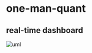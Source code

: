 # one-man-quant
real-time dashboard 
---
![uml](https://www.plantuml.com/plantuml/png/PPExRzim4CPt_HLCfcImD1HPEXI18mGma8UHkkqWU3X9Pqcn-01vXY4K_T_B1-bQbHSVV_VT1tv7wD4GQ3hnCRjfyJ08P9kdzxSV7o-i9rBcQr6Sp-TSZI2SA6yaBzAX67XNpCRk172yPzLDjR-BDexaIdJtIv9b2feZTCXkNv5Wfw55pHxOHX1s6cYGufRzpfZzLTU2FGF3E3raVwuSIY1WMurAomQD6KHtcTs2QC7uAUNBWDzEV3jvAavSJJEtLsXw5-e5GOjhh-_DS1neDJhkPuq7eRb3OQH-7kMvs4uxgPlUI-ZWl5iWgC4uSoawMQuldl4SOhcwhMUNMTi2HNlHFuzWZaNv2LRgX-eWY6adxnVYJjvlvlOBwzKQ3BQi1DFN4lG_vm-4Xl9FK_myeVtp7WSj1LtSoo-k_TI3fYHetC7kA2v8shjGldaFs_6dmT-WucIVRhNwnYeLNYHBHQ1XbVzJ_pWMncw0CR75T5YWL0KUTx3WSTCBdlBQHYfZ9mLTTbBCVPOzMkg-fhy0)
